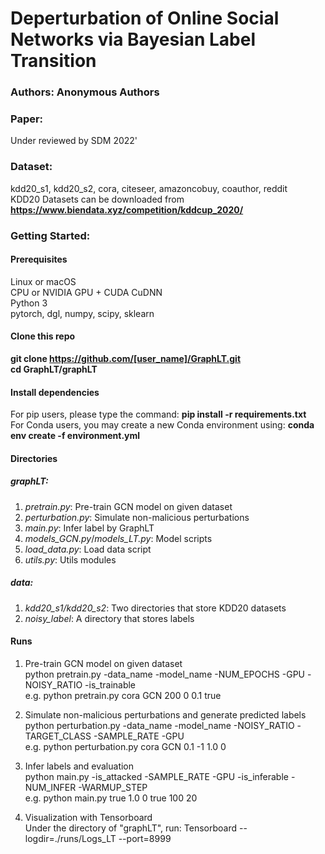 # Deperturbation of Online Social Networks via Bayesian Label Transition

### Authors: Anonymous Authors

### Paper:
Under reviewed by SDM 2022'

### Dataset:
 kdd20_s1, kdd20_s2, cora, citeseer, amazoncobuy, coauthor, reddit \
 KDD20 Datasets can be downloaded from **https://www.biendata.xyz/competition/kddcup_2020/**

### Getting Started:
#### Prerequisites
 Linux or macOS \
 CPU or NVIDIA GPU + CUDA CuDNN \
 Python 3 \
 pytorch, dgl, numpy, scipy, sklearn

#### Clone this repo
**git clone https://github.com/[user_name]/GraphLT.git** \
**cd GraphLT/graphLT**

#### Install dependencies
For pip users, please type the command: **pip install -r requirements.txt** \
For Conda users, you may create a new Conda environment using: **conda env create -f environment.yml**

#### Directories
##### graphLT:
 1. *pretrain.py*: Pre-train GCN model on given dataset
 2. *perturbation.py*: Simulate non-malicious perturbations
 3. *main.py*: Infer label by GraphLT
 4. *models_GCN.py*/*models_LT.py*: Model scripts
 5. *load_data.py*: Load data script
 6. *utils.py*: Utils modules
##### data:
 1. *kdd20_s1/kdd20_s2*: Two directories that store KDD20 datasets
 2. *noisy_label*: A directory that stores labels

#### Runs
 1. Pre-train GCN model on given dataset \
  python pretrain.py -data_name -model_name -NUM_EPOCHS -GPU -NOISY_RATIO -is_trainable \
  e.g. python pretrain.py cora GCN 200 0 0.1 true

 2. Simulate non-malicious perturbations and generate predicted labels \
  python perturbation.py -data_name -model_name -NOISY_RATIO -TARGET_CLASS -SAMPLE_RATE -GPU \
  e.g. python perturbation.py cora GCN 0.1 -1 1.0 0

 3. Infer labels and evaluation \
  python main.py -is_attacked -SAMPLE_RATE -GPU -is_inferable -NUM_INFER -WARMUP_STEP \
  e.g. python main.py true 1.0 0 true 100 20

 4. Visualization with Tensorboard \
  Under the directory of "graphLT", run: Tensorboard --logdir=./runs/Logs_LT --port=8999
